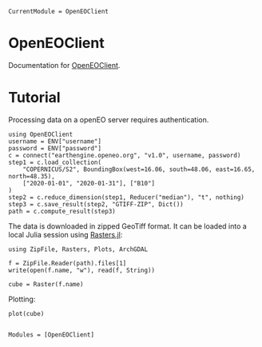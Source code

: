 ```@meta
CurrentModule = OpenEOClient
```

# OpenEOClient

Documentation for [OpenEOClient](https://github.com/Open-EO/openeo-julia-client).


# Tutorial

Processing data on a openEO server requires authentication.


```@example tutorial
using OpenEOClient
username = ENV["username"]
password = ENV["password"]
c = connect("earthengine.openeo.org", "v1.0", username, password)
step1 = c.load_collection(
    "COPERNICUS/S2", BoundingBox(west=16.06, south=48.06, east=16.65, north=48.35),
    ["2020-01-01", "2020-01-31"], ["B10"]
)
step2 = c.reduce_dimension(step1, Reducer("median"), "t", nothing)
step3 = c.save_result(step2, "GTIFF-ZIP", Dict())
path = c.compute_result(step3)
```

The data is downloaded in zipped GeoTiff format.
It can be loaded into a local Julia session using [Rasters.jl](https://rafaqz.github.io/Rasters.jl/stable/):

```@example tutorial
using ZipFile, Rasters, Plots, ArchGDAL

f = ZipFile.Reader(path).files[1]
write(open(f.name, "w"), read(f, String))

cube = Raster(f.name)
```

Plotting:

```@example tutorial
plot(cube)
```

```@index
```

```@autodocs
Modules = [OpenEOClient]
```
